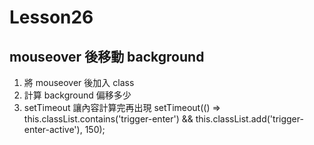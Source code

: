 # Lesson26

## mouseover 後移動 background

1. 將 mouseover 後加入 class
2. 計算 background 偏移多少
3. setTimeout 讓內容計算完再出現
   setTimeout(() => this.classList.contains('trigger-enter') && this.classList.add('trigger-enter-active'), 150);
